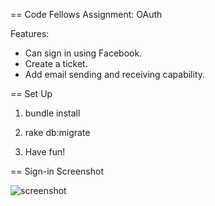 == Code Fellows Assignment: OAuth

Features:
- Can sign in using Facebook.
- Create a ticket.
- Add email sending and receiving capability.

== Set Up

1) bundle install

2) rake db:migrate

3) Have fun!

== Sign-in Screenshot

![screenshot](assets/images/sign_in_screenshot.png)





